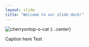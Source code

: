 ```yaml
---
layout: slide
title: "Welcome to our slide deck!"
---
```


![cherryontop-o-cat](https://octodex.github.com/images/cherryontop-o-cat.png)
{: .center}

Caption here
Test
